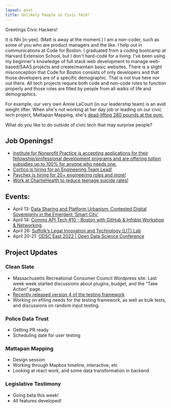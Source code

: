 ```yaml
---
layout: post
title: Unlikely People in Civic Tech!
---
```

Greetings Civic Hackers!

It is Nhi [n-yee]. (Matt is away at the moment.) I am a non-coder, such as some of you who are product managers and the like. I help out in communications at Code for Boston.
I graduated from a coding bootcamp at Harvard Extension School, but I don't hard-code for a living. I've been using my beginner's knowledge of full stack web development to manage web-based/SAAS projects and create/maintain basic websites.
There is a slight misconception that Code for Boston consists of only developers and that those developers are of a specific demographic. That is not true here nor out there.
All tech projects require both code and non-code roles to function properly and those roles are filled by people from all walks of life and demographics.

For example, our very own Annie LaCourt (in our leadership team) is an avid weight lifter. When she's not working at her day job or leading on our civic tech project, Mattapan Mapping, she's [dead-lifting 280 pounds at the gym.](https://media.giphy.com/media/7wrO5zq0GDSWVk1yOi/giphy.gif)

What do you like to do outside of civic tech that may surprise people?

## Job Openings!
- [Institute for Nonprofit Practice is accepting applications for their fellowship/professional development programs and are offering tuition subsidies up to 100% for anyone who needs one.](https://www.nonprofitpractice.org/applications/)
- [Cortico is hiring for an Engineering Team Lead!](https://cortico.ai/careers/engineering-team-lead/)
- [Paychex is hiring for 20+ engineering roles and more!](https://paychex.recsolu.com/jobs/1d3Pou9DFEfssqacT7l9Rw)
- [Work at CharlieHealth to reduce teenage suicide rates!](https://www.charliehealth.com/)

## Events:
- April 13: [Data Sharing and Platform Urbanism: Contested Digital Sovereignty in the Emergent ‘Smart City’](https://www.eventbrite.com/e/comms-api-tech-10-boston-with-github-infobip-workshop-networking-tickets-311785527907)
- April 14: [Comms API Tech #10 - Boston with GitHub & Infobip Workshop & Networking](https://www.eventbrite.com/e/comms-api-tech-10-boston-with-github-infobip-workshop-networking-tickets-311785527907).
- April 26: [Suffolk’s Legal Innovation and Technology (LIT) Lab](https://suffolklitlab.org/events/lookahead/)
- April 20-21: [ODSC East 2022 | Open Data Science Conference](https://odsc.com/boston/#register)

## Project Updates

### Clean Slate
- Massachusetts Recreational Consumer Council  Wordpress site: Last week week started discussions about plugins, budget, and the “Take Action” page.
- [Recently released version 4 of the testing framework](https://suffolklitlab.org/docassemble-AssemblyLine-documentation/docs/automated_integrated_testing/)
- Working on efiling needs for the testing framework, as well as bulk tests, and discussions on random input testing.

### Police Data Trust
- Getting PR ready
- Scheduling date for user testing

### Mattapan Mapping
- Design session
- Working through Mapbox timeline, interactive, etc
- Looking at react work, and some data transformation in backend

### Legislative Testimony
- Going beta this week!
- All features developed!
